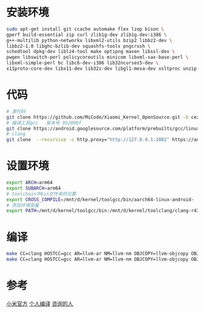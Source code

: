 # 安装环境
```bash
sudo apt-get install git ccache automake flex lzop bison \
gperf build-essential zip curl zlib1g-dev zlib1g-dev:i386 \
g++-multilib python-networkx libxml2-utils bzip2 libbz2-dev \
libbz2-1.0 libghc-bzlib-dev squashfs-tools pngcrush \
schedtool dpkg-dev liblz4-tool make optipng maven libssl-dev \
pwgen libswitch-perl policycoreutils minicom libxml-sax-base-perl \
libxml-simple-perl bc libc6-dev-i386 lib32ncurses5-dev \
x11proto-core-dev libx11-dev lib32z-dev libgl1-mesa-dev xsltproc unzip
```
# 代码
```bash
# 源代码
git clone https://github.com/MiCode/Xiaomi_Kernel_OpenSource.git -b cezanne-r-oss
# 编译工具gcc   版本号 95280bf
git clone https://android.googlesource.com/platform/prebuilts/gcc/linux-x86/aarch64/aarch64-linux-android-4.9 toolchain
# clang
git clone  --recursive -c http.proxy="http://127.0.0.1:1082" https://android.googlesource.com/platform/prebuilts/clang/host/linux-x86  toolclang
```
# 设置环境
```bash
export ARCH=arm64
export SUBARCH=arm64
# toolchain中bin文件夹的位置
export CROSS_COMPILE=/mnt/d/kernel/toolgcc/bin/aarch64-linux-android-
# 添加环境变量
export PATH=/mnt/d/kernel/toolgcc/bin:/mnt/d/kernel/toolclang/clang-r433403/bin:$PATH
```
# 编译
```bash
make CC=clang HOSTCC=gcc AR=llvm-ar NM=llvm-nm OBJCOPY=llvm-objcopy OBJDUMP=llvm-objdump STRIP=llvm-strip O=out CLANG_TRIPLE=aarch64-linux-gnu- CROSS_COMPILE=aarch64-linux-android- LD=ld.lld cezanne_user_defconfig
make CC=clang HOSTCC=gcc AR=llvm-ar NM=llvm-nm OBJCOPY=llvm-objcopy OBJDUMP=llvm-objdump STRIP=llvm-strip O=out CLANG_TRIPLE=aarch64-linux-gnu- CROSS_COMPILE=aarch64-linux-android- LD=ld.lld -j4
```


# 参考
[小米官方](https://github.com/MiCode/Xiaomi_Kernel_OpenSource/wiki/How-to-compile-kernel-standalone)
[个人编译](https://gitee.com/erlkonig/xiaomi_kernel_cezanne_r_oss/blob/cezanne-r-oss/kernel_compile_step.txt)
[咨询的人]()
